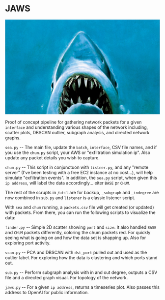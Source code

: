 # JAWS
![hehe](/assets/ohey.jpeg)

Proof of concept pipeline for gathering network packets for a given `interface` and understanding various shapes of the network including, scatter plots, DBSCAN outlier, subgraph analysis, and directed network graphs.

`sea.py` -- The main file, update the `batch`, `interface`, CSV file names, and if you use the `chum.py` script, your AWS or "exfiltration simulation ip". Also update any packet details you wish to capture.

`chum.py` -- This script in conjunctuon with `listner.py`, and any "remote server" (I've been testing with a free EC2 instance at no cost...), will help simulate "exfiltration events". In addition, the `sea.py` script, when given this `ip address`, will label the data accordingly... eiter `BASE` pr `CHUM`.

The rest of the scrupts in `/util` are for backup, `_subgraph` and `_indegree` are now combined in `sub.py` and `listener` is a classic listener script.

With `sea` and `chum` running, a `packets.csv` file will get created (or updated) with packets. From there, you can run the following scripts to visualize the data:

`finder.py` -- Simple 2D scatter showing `port` and `size`. It also handled `BASE` and `CHUM` packets differently, coloring the chum packets red. For quickly seeing what is going on and how the data set is shapping up. Also for exploring port activity.

`scan.py` -- PCA and DBSCAN with `dst_port` pulled out and used as the outlier label. For exploring how the data is clustering and which ports stand out.

`sub.py` -- Perform subgraph analysis with in and out degree, outputs a CSV file and a directed graph visual. For topology of the network.

`jaws.py` -- For a given `ip address`, returns a timeseries plot. Also passes this address to OpenAI for public information.